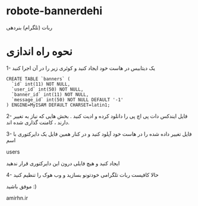 # robote-bannerdehi
ربات (تلگرام) بنردهی


# نحوه راه اندازی
1- یک دیتابیس در هاست خود ایجاد کنید و کوئری زیر را در آن اجرا کنید
```
CREATE TABLE `banners` (
  `id` int(11) NOT NULL,
  `user_id` int(50) NOT NULL,
  `banner_id` int(11) NOT NULL,
  `message_id` int(50) NOT NULL DEFAULT '-1'
) ENGINE=MyISAM DEFAULT CHARSET=latin1;
```

2- فایل ایندکس دات پی اچ پی را دانلود کرده و ادیت کنید .
بخش هایی که نیاز به تغییر دارند ، کامنت گذاری شده اند.


3- فایل تغییر داده شده را در هاست خود آپلود کنید و در کنار همین فایل یک دایرکتوری با اسم 

users 

ایجاد کنید و هیچ فایلی درون این دایرکتوری قرار ندهید


4- حالا کافیست ربات تلگرامی خودتونو بسازید و وب هوک را تنظیم کنید


موفق باشید :)

amirhn.ir
